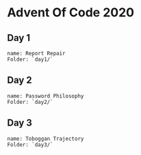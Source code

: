 # Advent Of Code 2020

## Day 1
    name: Report Repair
    Folder: `day1/`
## Day 2
    name: Password Philosophy
    Folder: `day2/`
## Day 3
    name: Toboggan Trajectory
    Folder: `day3/`